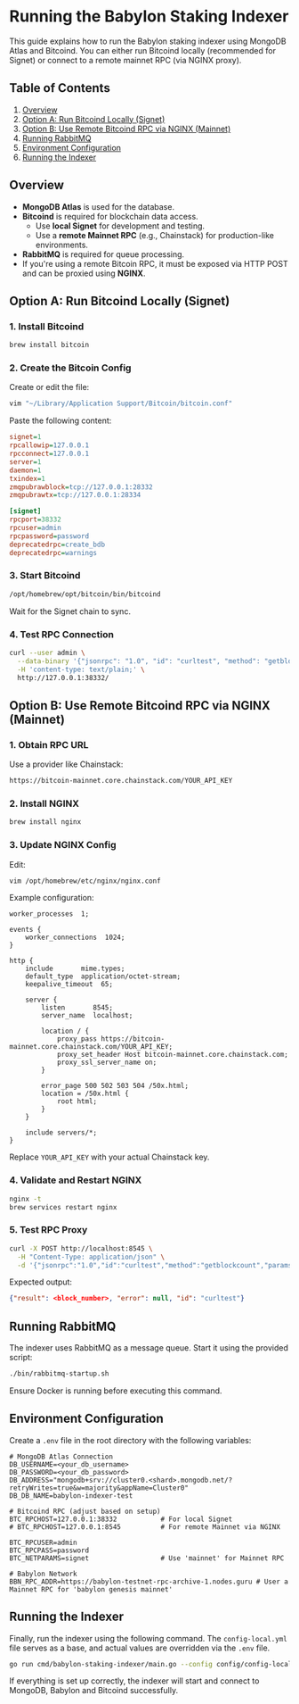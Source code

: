 # Running the Babylon Staking Indexer

This guide explains how to run the Babylon staking indexer using MongoDB Atlas and Bitcoind. You can either run Bitcoind locally (recommended for Signet) or connect to a remote mainnet RPC (via NGINX proxy).

## Table of Contents

1. [Overview](#overview)
2. [Option A: Run Bitcoind Locally (Signet)](#option-a-run-bitcoind-locally-signet)
3. [Option B: Use Remote Bitcoind RPC via NGINX (Mainnet)](#option-b-use-remote-bitcoind-rpc-via-nginx-mainnet)
4. [Running RabbitMQ](#running-rabbitmq)
5. [Environment Configuration](#environment-configuration)
6. [Running the Indexer](#running-the-indexer)

## Overview

- **MongoDB Atlas** is used for the database.
- **Bitcoind** is required for blockchain data access.
  - Use **local Signet** for development and testing.
  - Use a **remote Mainnet RPC** (e.g., Chainstack) for production-like environments.
- **RabbitMQ** is required for queue processing.
- If you're using a remote Bitcoin RPC, it must be exposed via HTTP POST and can be proxied using **NGINX**.

## Option A: Run Bitcoind Locally (Signet)

### 1. Install Bitcoind

```bash
brew install bitcoin
```

### 2. Create the Bitcoin Config

Create or edit the file:

```bash
vim "~/Library/Application Support/Bitcoin/bitcoin.conf"
```

Paste the following content:

```ini
signet=1
rpcallowip=127.0.0.1
rpcconnect=127.0.0.1
server=1
daemon=1
txindex=1
zmqpubrawblock=tcp://127.0.0.1:28332
zmqpubrawtx=tcp://127.0.0.1:28334

[signet]
rpcport=38332
rpcuser=admin
rpcpassword=password
deprecatedrpc=create_bdb
deprecatedrpc=warnings
```

### 3. Start Bitcoind

```bash
/opt/homebrew/opt/bitcoin/bin/bitcoind
```

Wait for the Signet chain to sync.

### 4. Test RPC Connection

```bash
curl --user admin \
  --data-binary '{"jsonrpc": "1.0", "id": "curltest", "method": "getblockcount"}' \
  -H 'content-type: text/plain;' \
  http://127.0.0.1:38332/
```

## Option B: Use Remote Bitcoind RPC via NGINX (Mainnet)

### 1. Obtain RPC URL

Use a provider like Chainstack:

```txt
https://bitcoin-mainnet.core.chainstack.com/YOUR_API_KEY
```

### 2. Install NGINX

```bash
brew install nginx
```

### 3. Update NGINX Config

Edit:

```bash
vim /opt/homebrew/etc/nginx/nginx.conf
```

Example configuration:

```nginx
worker_processes  1;

events {
    worker_connections  1024;
}

http {
    include       mime.types;
    default_type  application/octet-stream;
    keepalive_timeout  65;

    server {
        listen       8545;
        server_name  localhost;

        location / {
            proxy_pass https://bitcoin-mainnet.core.chainstack.com/YOUR_API_KEY;
            proxy_set_header Host bitcoin-mainnet.core.chainstack.com;
            proxy_ssl_server_name on;
        }

        error_page 500 502 503 504 /50x.html;
        location = /50x.html {
            root html;
        }
    }

    include servers/*;
}
```

Replace `YOUR_API_KEY` with your actual Chainstack key.

### 4. Validate and Restart NGINX

```bash
nginx -t
brew services restart nginx
```

### 5. Test RPC Proxy

```bash
curl -X POST http://localhost:8545 \
  -H "Content-Type: application/json" \
  -d '{"jsonrpc":"1.0","id":"curltest","method":"getblockcount","params":[]}'
```

Expected output:

```json
{"result": <block_number>, "error": null, "id": "curltest"}
```

## Running RabbitMQ

The indexer uses RabbitMQ as a message queue. Start it using the provided script:

```bash
./bin/rabbitmq-startup.sh
```

Ensure Docker is running before executing this command.

## Environment Configuration

Create a `.env` file in the root directory with the following variables:

```dotenv
# MongoDB Atlas Connection
DB_USERNAME=<your_db_username>
DB_PASSWORD=<your_db_password>
DB_ADDRESS="mongodb+srv://cluster0.<shard>.mongodb.net/?retryWrites=true&w=majority&appName=Cluster0"
DB_DB_NAME=babylon-indexer-test

# Bitcoind RPC (adjust based on setup)
BTC_RPCHOST=127.0.0.1:38332           # For local Signet
# BTC_RPCHOST=127.0.0.1:8545          # For remote Mainnet via NGINX

BTC_RPCUSER=admin
BTC_RPCPASS=password
BTC_NETPARAMS=signet                  # Use 'mainnet' for Mainnet RPC

# Babylon Network
BBN_RPC_ADDR=https://babylon-testnet-rpc-archive-1.nodes.guru # User a Mainnet RPC for 'babylon genesis mainnet'
```

## Running the Indexer

Finally, run the indexer using the following command. The `config-local.yml` file serves as a base, and actual values are overridden via the `.env` file.

```bash
go run cmd/babylon-staking-indexer/main.go --config config/config-local.yml
```

If everything is set up correctly, the indexer will start and connect to MongoDB, Babylon and Bitcoind successfully.
